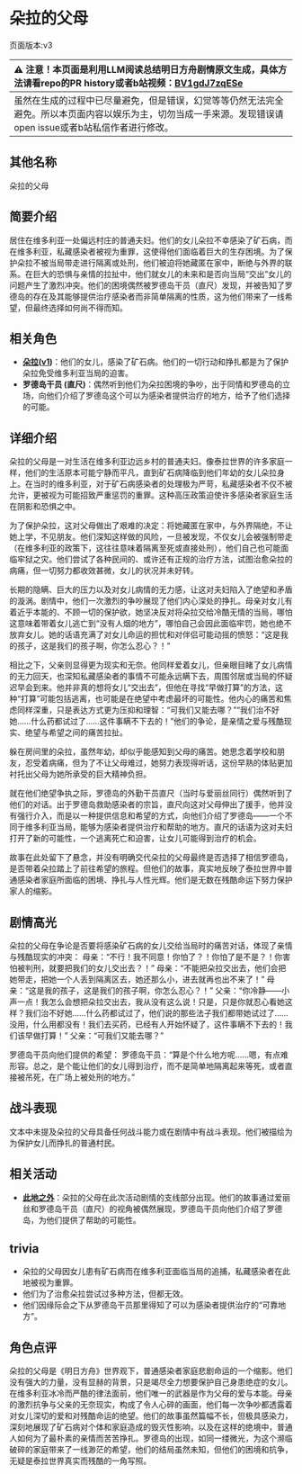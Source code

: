 # 朵拉的父母
页面版本:v3
 

| :warning: 注意！本页面是利用LLM阅读总结明日方舟剧情原文生成，具体方法请看repo的PR history或者b站视频：[BV1gdJ7zqESe](https://www.bilibili.com/video/BV1gdJ7zqESe/)         |
|:----------------------------|
| 虽然在生成的过程中已尽量避免，但是错误，幻觉等等仍然无法完全避免。所以本页面内容以娱乐为主，切勿当成一手来源。发现错误请open issue或者b站私信作者进行修改。|



## 其他名称
朵拉的父母
## 简要介绍
居住在维多利亚一处偏远村庄的普通夫妇。他们的女儿朵拉不幸感染了矿石病，而在维多利亚，私藏感染者被视为重罪，这使得他们面临着巨大的生存困境。为了保护朵拉不被当局带走进行隔离或处刑，他们被迫将她藏匿在家中，断绝与外界的联系。在巨大的恐惧与亲情的拉扯中，他们就女儿的未来和是否向当局“交出”女儿的问题产生了激烈冲突。他们的困境偶然被罗德岛干员（直尺）发现，并被告知了罗德岛的存在及其能够提供治疗感染者而非简单隔离的性质，这为他们带来了一线希望，但最终选择如何尚不得而知。
## 相关角色
-   **[朵拉](extended_char_duo_la.md)([v1](../chars/extended_char_duo_la.md))**：他们的女儿，感染了矿石病。他们的一切行动和挣扎都是为了保护朵拉免受维多利亚当局的迫害。
-   **罗德岛干员 (直尺)**：偶然听到他们为朵拉困境的争吵，出于同情和罗德岛的立场，向他们介绍了罗德岛这个可以为感染者提供治疗的地方，给予了他们选择的可能。
## 详细介绍
朵拉的父母是一对生活在维多利亚边远乡村的普通夫妇。像泰拉世界的许多家庭一样，他们的生活原本可能宁静而平凡，直到矿石病降临到他们年幼的女儿朵拉身上。在当时的维多利亚，对于矿石病感染者的处理极为严苛，私藏感染者不仅不被允许，更被视为可能招致严重惩罚的重罪。这种高压政策迫使许多感染者家庭生活在阴影和恐惧之中。

为了保护朵拉，这对父母做出了艰难的决定：将她藏匿在家中，与外界隔绝，不让她上学，不见朋友。他们深知这样做的风险，一旦被发现，不仅女儿会被强制带走（在维多利亚的政策下，这往往意味着隔离至死或直接处刑），他们自己也可能面临牢狱之灾。他们尝试了各种民间的、或许还有正规的治疗方法，试图治愈朵拉的病痛，但一切努力都收效甚微，女儿的状况并未好转。

长期的隐瞒、巨大的压力以及对女儿病情的无力感，让这对夫妇陷入了绝望和矛盾的漩涡。剧情中，他们一次激烈的争吵展现了他们内心深处的挣扎。母亲对女儿有着近乎本能的、不顾一切的保护欲，她坚决反对将朵拉交给冷酷无情的当局，哪怕这意味着带着女儿逃亡到“没有人烟的地方”，哪怕自己会因此面临牢罚，她也绝不放弃女儿。她的话语充满了对女儿命运的担忧和对伴侣可能动摇的愤怒：“这是我的孩子，这是我们的孩子啊，你怎么忍心？！”

相比之下，父亲则显得更为现实和无奈。他同样爱着女儿，但亲眼目睹了女儿病情的无力回天，也深知私藏感染者的事情不可能永远瞒下去，周围邻居或当局的怀疑迟早会到来。他并非真的想将女儿“交出去”，但他在寻找“早做打算”的方法，这种“打算”可能包括逃离，也可能是在绝望中考虑最坏的可能性。他内心的痛苦和焦虑同样深重，只是表达方式更为压抑和理智：“可我们又能去哪？”“我们治不好她......什么药都试过了......这件事瞒不下去的！”他们的争论，是亲情之爱与残酷现实、绝望与希望之间的痛苦拉扯。

躲在房间里的朵拉，虽然年幼，却似乎能感知到父母的痛苦。她思念着学校和朋友，忍受着病痛，但为了不让父母难过，她努力表现得听话，这份早熟的体贴更加衬托出父母为她所承受的巨大精神负担。

就在他们绝望争执之际，罗德岛的外勤干员直尺（当时与爱丽丝同行）偶然听到了他们的对话。出于罗德岛救助感染者的宗旨，直尺向这对父母伸出了援手，他并没有强行介入，而是以一种提供信息和希望的方式，向他们介绍了罗德岛——一个不同于维多利亚当局，能够为感染者提供治疗和帮助的地方。直尺的话语为这对夫妇打开了新的可能性，一个逃离死亡和迫害，让女儿可能得到治疗的机会。

故事在此处留下了悬念，并没有明确交代朵拉的父母最终是否选择了相信罗德岛，是否带着朵拉踏上了前往希望的旅程。但他们的故事，真实地反映了泰拉世界中普通感染者家庭所面临的困境、挣扎与人性光辉。他们是无数在残酷命运下努力保护家人的缩影。
## 剧情高光
朵拉的父母在争论是否要将感染矿石病的女儿交给当局时的痛苦对话，体现了亲情与残酷现实的冲突：
母亲：“不行！我不同意！你怕了？！你怕了是不是？！你害怕被判刑，就要把我们的女儿交出去？！”
母亲：“不能把朵拉交出去，他们会把她带走，把她一个人丢到隔离区去，她还那么小，进去就再也出不来了！”
母亲：“这是我的孩子，这是我们的孩子啊，你怎么忍心？！”
父亲：“你冷静——小声一点！我怎么会想把朵拉交出去，我从没有这么说！只是，只是你就忍心看她这样？我们治不好她......什么药都试过了，他们说的那些法子我们都带她试过了......没用，什么用都没有！我们去买药，已经有人开始怀疑了，这件事瞒不下去的！我们该早做打算！”
父亲：“可我们又能去哪？”

罗德岛干员向他们提供的希望：
罗德岛干员：“算是个什么地方呢......嗯，有点难形容。总之，是个能让他们的女儿得到治疗，而不是简单地隔离起来等死，或者直接被吊死，在广场上被处刑的地方。”
## 战斗表现
文本中未提及朵拉的父母具备任何战斗能力或在剧情中有战斗表现。他们被描绘为为保护女儿而挣扎的普通村民。
## 相关活动
-   **[此地之外](../stories/act15d5.md)**：朵拉的父母在此次活动剧情的支线部分出现。他们的故事通过爱丽丝和罗德岛干员（直尺）的视角被偶然展现，罗德岛干员向他们介绍了罗德岛，为他们提供了帮助的可能性。
## trivia
*   朵拉的父母因女儿患有矿石病而在维多利亚面临当局的追捕，私藏感染者在此地被视为重罪。
*   他们为了治愈朵拉尝试过多种方法，但都无效。
*   他们因缘际会之下从罗德岛干员那里得知了可以为感染者提供治疗的“可靠地方”。
## 角色点评
朵拉的父母是《明日方舟》世界观下，普通感染者家庭悲剧命运的一个缩影。他们没有强大的力量，没有显赫的背景，只是竭尽全力想要保护自己身患绝症的女儿。在维多利亚冰冷而严酷的律法面前，他们唯一的武器是作为父母的爱与本能。母亲的激烈抗争与父亲的无奈现实，构成了令人心碎的画面，他们每一次争吵都透露着对女儿深切的爱和对残酷命运的绝望。他们的故事虽然篇幅不长，但极具感染力，深刻地展现了矿石病对个体和家庭造成的毁灭性影响，以及在这样的绝境中，普通人如何为了最朴素的亲情而苦苦挣扎。罗德岛的出现，如同一缕微光，为这个濒临破碎的家庭带来了一线渺茫的希望，他们的结局虽然未知，但他们的困境和抗争，无疑是泰拉世界真实而残酷的一角写照。